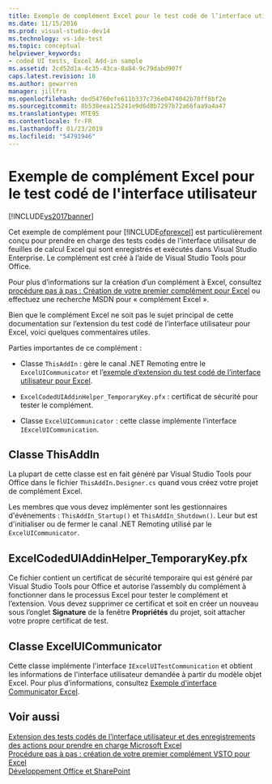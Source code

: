 ```yaml
---
title: Exemple de complément Excel pour le test codé de l’interface utilisateur | Microsoft Docs
ms.date: 11/15/2016
ms.prod: visual-studio-dev14
ms.technology: vs-ide-test
ms.topic: conceptual
helpviewer_keywords:
- coded UI tests, Excel Add-in sample
ms.assetid: 2cd52d1a-4c35-43ca-8a84-9c79dabd907f
caps.latest.revision: 18
ms.author: gewarren
manager: jillfra
ms.openlocfilehash: ded54760efe611b337c736e0474042b70ff8bf2e
ms.sourcegitcommit: 8b538eea125241e9d6d8b7297b72a66faa9a4a47
ms.translationtype: MTE95
ms.contentlocale: fr-FR
ms.lasthandoff: 01/23/2019
ms.locfileid: "54791946"
---
```

# <a name="sample-excel-add-in-for-coded-ui-testing"></a>Exemple de complément Excel pour le test codé de l'interface utilisateur
[!INCLUDE[vs2017banner](../includes/vs2017banner.md)]

Cet exemple de complément pour [!INCLUDE[ofprexcel](../includes/ofprexcel-md.md)] est particulièrement conçu pour prendre en charge des tests codés de l'interface utilisateur de feuilles de calcul Excel qui sont enregistrés et exécutés dans Visual Studio Enterprise. Le complément est créé à l’aide de Visual Studio Tools pour Office.  
  
 Pour plus d’informations sur la création d’un complément à Excel, consultez [procédure pas à pas : Création de votre premier complément pour Excel](http://msdn.microsoft.com/library/a855e2be-3ecf-4112-a7f5-ec0f7fad3b5f) ou effectuez une recherche MSDN pour « complément Excel ».  
  
 Bien que le complément Excel ne soit pas le sujet principal de cette documentation sur l’extension du test codé de l’interface utilisateur pour Excel, voici quelques commentaires utiles.  
  
 Parties importantes de ce complément :  
  
-   Classe `ThisAddIn` : gère le canal .NET Remoting entre le `ExcelUICommunicator` et l’[exemple d’extension du test codé de l’interface utilisateur pour Excel](../test/sample-coded-ui-test-extension-for-excel.md).  
  
-   `ExcelCodedUIAddinHelper_TemporaryKey.pfx` : certificat de sécurité pour tester le complément.  
  
-   Classe `ExcelUICommunicator` : cette classe implémente l’interface `IExcelUICommunication`.  
  
## <a name="thisaddin-class"></a>Classe ThisAddIn  
 La plupart de cette classe est en fait généré par Visual Studio Tools pour Office dans le fichier `ThisAddIn.Designer.cs` quand vous créez votre projet de complément Excel.  
  
 Les membres que vous devez implémenter sont les gestionnaires d'événements : `ThisAddIn_Startup()` et `ThisAddIn_Shutdown()`. Leur but est d'initialiser ou de fermer le canal .NET Remoting utilisé par le `ExcelUICommunicator`.  
  
## <a name="excelcodeduiaddinhelpertemporarykeypfx"></a>ExcelCodedUIAddinHelper_TemporaryKey.pfx  
 Ce fichier contient un certificat de sécurité temporaire qui est généré par Visual Studio Tools pour Office et autorise l’assembly du complément à fonctionner dans le processus Excel pour tester le complément et l’extension. Vous devez supprimer ce certificat et soit en créer un nouveau sous l’onglet **Signature** de la fenêtre **Propriétés** du projet, soit attacher votre propre certificat de test.  
  
## <a name="exceluicommunicator-class"></a>Classe ExcelUICommunicator  
 Cette classe implémente l'interface `IExcelUITestCommunication` et obtient les informations de l'interface utilisateur demandée à partir du modèle objet Excel. Pour plus d’informations, consultez [Exemple d’interface Communicator Excel](../test/sample-excel-communicator-interface.md).  
  
## <a name="see-also"></a>Voir aussi  
 [Extension des tests codés de l’interface utilisateur et des enregistrements des actions pour prendre en charge Microsoft Excel](../test/extending-coded-ui-tests-and-action-recordings-to-support-microsoft-excel.md)   
 [Procédure pas à pas : création de votre premier complément VSTO pour Excel](http://msdn.microsoft.com/library/a855e2be-3ecf-4112-a7f5-ec0f7fad3b5f)   
 [Développement Office et SharePoint](http://msdn.microsoft.com/library/2ddec047-263a-4901-a54c-a15fc8472329)
